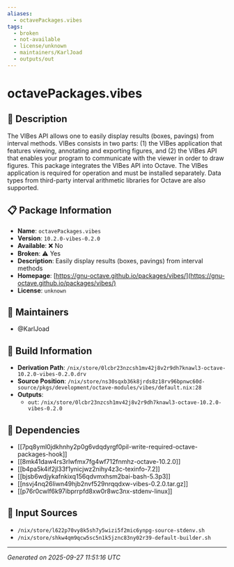 ```yaml
---
aliases:
  - octavePackages.vibes
tags:
  - broken
  - not-available
  - license/unknown
  - maintainers/KarlJoad
  - outputs/out
---
```


# octavePackages.vibes

## 📝 Description

The VIBes API allows one to easily display results (boxes, pavings) from
interval methods. VIBes consists in two parts: (1) the VIBes application
that features viewing, annotating and exporting figures, and (2) the
VIBes API that enables your program to communicate with the viewer in order
to draw figures. This package integrates the VIBes API into Octave. The
VIBes application is required for operation and must be installed
separately. Data types from third-party interval arithmetic libraries for
Octave are also supported.


## 📋 Package Information

- **Name**: `octavePackages.vibes`
- **Version**: `10.2.0-vibes-0.2.0`
- **Available**: ❌ No
- **Broken**: ⚠️ Yes
- **Description**: Easily display results (boxes, pavings) from interval methods
- **Homepage**: [https://gnu-octave.github.io/packages/vibes/](https://gnu-octave.github.io/packages/vibes/)
- **License**: `unknown`
## 👥 Maintainers

- @KarlJoad


## 🔧 Build Information

- **Derivation Path**: `/nix/store/0lcbr23nzcsh1mv42j8v2r9dh7knawl3-octave-10.2.0-vibes-0.2.0.drv`
- **Source Position**: `/nix/store/ns30sqxb36k8jrds8z18rv96bpnwc60d-source/pkgs/development/octave-modules/vibes/default.nix:28`
- **Outputs**:
  - `out`:  `/nix/store/0lcbr23nzcsh1mv42j8v2r9dh7knawl3-octave-10.2.0-vibes-0.2.0`

## 🔗 Dependencies

- [[7pq8yml0jdkhnhy2p0g6vdqdyrgf0pil-write-required-octave-packages-hook]]
- [[8mk41daw4rs3rlwfmx7fg4wf712fnmhz-octave-10.2.0]]
- [[b4pa5k4if2jl33f1ynicjwz2nihy4z3c-texinfo-7.2]]
- [[bjsb6wdjykafnkixq156qdvmxhsm2bai-bash-5.3p3]]
- [[nsvj4nq26liwn49hjb2nvf529nrqqdxw-vibes-0.2.0.tar.gz]]
- [[p76r0cwlf6k97ibprrpfd8xw0r8wc3nx-stdenv-linux]]

## 📁 Input Sources

- `/nix/store/l622p70vy8k5sh7y5wizi5f2mic6ynpg-source-stdenv.sh`
- `/nix/store/shkw4qm9qcw5sc5n1k5jznc83ny02r39-default-builder.sh`

---
*Generated on 2025-09-27 11:51:16 UTC*
